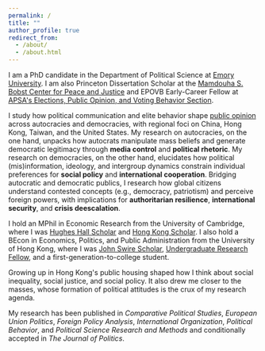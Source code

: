 ```yaml
---
permalink: /
title: ""
author_profile: true
redirect_from: 
  - /about/
  - /about.html
---
```


I am a PhD candidate in the Department of Political Science at [Emory University](http://polisci.emory.edu/home). I am also Princeton Dissertation Scholar at the [Mamdouha S. Bobst Center for Peace and Justice](https://bobst.princeton.edu) and EPOVB Early-Career Fellow at [APSA's Elections, Public Opinion, and Voting Behavior Section](https://connect.apsanet.org/s32).

I study how political communication and elite behavior shape [public opinion](https://eddy-yeung.github.io/research) across autocracies and democracies, with regional foci on China, Hong Kong, Taiwan, and the United States. My research on autocracies, on the one hand, unpacks how autocrats manipulate mass beliefs and generate democratic legitimacy through **media control** and **political rhetoric**. My research on democracies, on the other hand, elucidates how political (mis)information, ideology, and intergroup dynamics constrain individual preferences for **social policy** and **international cooperation**. Bridging autocratic and democratic publics, I research how global citizens understand contested concepts (e.g., democracy, patriotism) and perceive foreign powers, with implications for **authoritarian resilience**, **international security**, and **crisis deescalation**.

I hold an MPhil in Economic Research from the University of Cambridge, where I was [Hughes Hall Scholar](https://www.hughes.cam.ac.uk/applying/scholarships-bursaries) and [Hong Kong Scholar](https://hkses.edb.gov.hk/en/index.html). I also hold a BEcon in Economics, Politics, and Public Administration from the University of Hong Kong, where I was [John Swire Scholar](https://www.scholarships.hku.hk/Scholarships/detail/158), [Undergraduate Research Fellow](https://tl.hku.hk/urfp), and a first-generation-to-college student.

Growing up in Hong Kong's public housing shaped how I think about social inequality, social justice, and social policy. It also drew me closer to the masses, whose formation of political attitudes is the crux of my research agenda.

My research has been published in _Comparative Political Studies_, _European Union Politics_, _Foreign Policy Analysis_, _International Organization_, _Political Behavior_, and _Political Science Research and Methods_ and conditionally accepted in _The Journal of Politics_.
